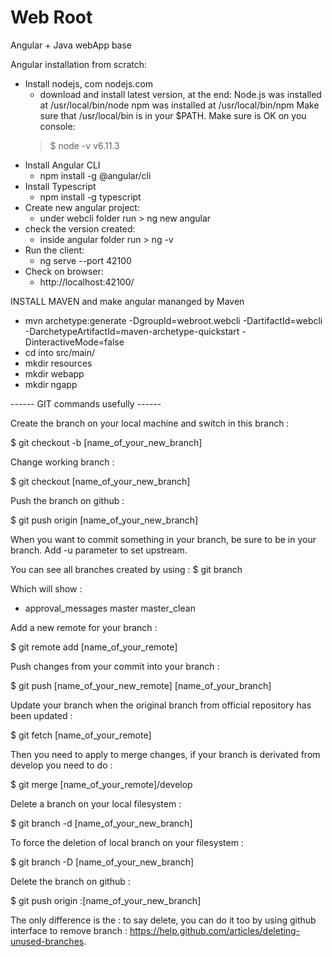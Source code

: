 # Web Root

Angular + Java webApp base

Angular installation from scratch:
- Install nodejs, com nodejs.com
  - download and install latest version, at the end:
  Node.js was installed at
   /usr/local/bin/node
  npm was installed at
   /usr/local/bin/npm
  Make sure that /usr/local/bin is in your $PATH.
  Make sure is OK on you console: 
  > $ node -v
  v6.11.3
- Install Angular CLI
	- npm install -g @angular/cli
- Install Typescript
    - npm install -g typescript
- Create new angular project:
	- under webcli folder run > ng new angular
- check the version created:
	- inside angular folder run > ng -v
- Run the client:
	- ng serve --port 42100
- Check on browser:
	- http://localhost:42100/ 

INSTALL MAVEN and make angular mananged by Maven
 - mvn archetype:generate -DgroupId=webroot.webcli -DartifactId=webcli -DarchetypeArtifactId=maven-archetype-quickstart -DinteractiveMode=false
 - cd into src/main/
 - mkdir resources
 - mkdir webapp
 - mkdir ngapp
 
------ GIT commands usefully ------

Create the branch on your local machine and switch in this branch :

$ git checkout -b [name_of_your_new_branch]

Change working branch :

$ git checkout [name_of_your_new_branch]

Push the branch on github :

$ git push origin [name_of_your_new_branch]

When you want to commit something in your branch, be sure to be in your branch. Add -u parameter to set upstream.

You can see all branches created by using :
$ git branch

Which will show :
* approval_messages
  master
  master_clean

Add a new remote for your branch :

$ git remote add [name_of_your_remote] 

Push changes from your commit into your branch :

$ git push [name_of_your_new_remote] [name_of_your_branch]

Update your branch when the original branch from official repository has been updated :

$ git fetch [name_of_your_remote]

Then you need to apply to merge changes, if your branch is derivated from develop you need to do :

$ git merge [name_of_your_remote]/develop

Delete a branch on your local filesystem :

$ git branch -d [name_of_your_new_branch]

To force the deletion of local branch on your filesystem :

$ git branch -D [name_of_your_new_branch]

Delete the branch on github :

$ git push origin :[name_of_your_new_branch]

The only difference is the : to say delete, you can do it too by using github interface to remove branch : https://help.github.com/articles/deleting-unused-branches.
